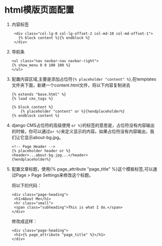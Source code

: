 # html模版页面配置

1.  内容标签 &#x20;

    ```markup
     <div class="col-lg-8 col-lg-offset-2 col-md-10 col-md-offset-1">
       {% block content %}{% endblock %}
     </div>
    ```
2.  导航条 &#x20;

    ```markup
    <ul class="nav navbar-nav navbar-right">
    {% show_menu 0 0 100 100 %}
    </ul>
    ```
3.  配置内容区域,主要是添加占位符`{% placeholder "content" %}`,在templates文件夹下面，新建一个content.html文件，将以下内容复制进去

    ```
    {% extends "base.html" %}
    {% load cms_tags %}

    {% block content %}
        {% placeholder "content" or %}{%endplaceholder%}
    {% endblock content %}
    ```


4.  django CMS占位符的高级使用 `or %}`的标签的意思是，占位符没有内容输出的时候，你可以通过`or %}`来定义显示的内容。如果占位符没有内容输出，我们让它显示about-bg.jpg。

    ```markup
    <!-- Page Header -->
    {% placeholder header or %}
    <header>...about-bg.jpg...</header>
    {%endplaceholder%}
    ```
5.  配置文章标题，使用{% page\_attribute "page\_title" %}这个模板标签,可以通过Page > Page Settings来修改这个标题。 &#x20;

    将以下的代码： &#x20;

    ```markup
    <div class="page-heading">
     <h1>About Me</h1>
     <hr class="small">
     <span class="subheading">This is what I do.</span>
    </div>
    ```

    修改成这样：

    ```markup
    <div class="page-heading">
     <h1>{% page_attribute "page_title" %}</h1>
    </div>
    ```

